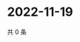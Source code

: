 # 2022-11-19

共 0 条

<!-- BEGIN WEIBO -->
<!-- 最后更新时间 Sat Nov 19 2022 22:13:36 GMT+0800 (China Standard Time) -->

<!-- END WEIBO -->
